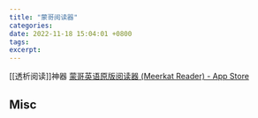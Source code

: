 ```yaml
---
title: "蒙哥阅读器"
categories: 
date: 2022-11-18 15:04:01 +0800
tags: 
excerpt: 
---
```


[[透析阅读]]神器
[蒙哥英语原版阅读器 (Meerkat Reader) - App Store](https://apps.apple.com/cn/app/id483247714)





## Misc





